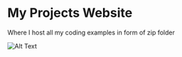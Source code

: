 # My Projects Website 
Where I host all my coding examples in form of zip folder


![Alt Text](https://develop.arinzejustinng.com.ng/assets/mobile%20(2).gif)
